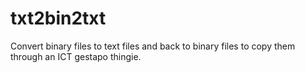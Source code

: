 # txt2bin2txt

Convert binary files to text files and back to binary files to copy them through an ICT gestapo thingie.
